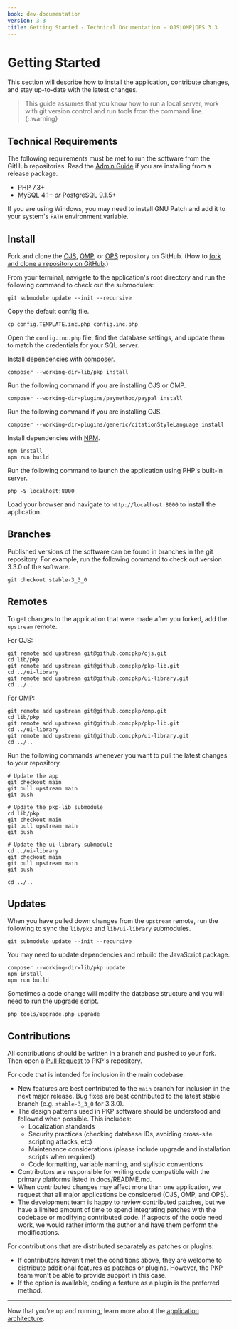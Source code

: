 ```yaml
---
book: dev-documentation
version: 3.3
title: Getting Started - Technical Documentation - OJS|OMP|OPS 3.3
---
```


# Getting Started

This section will describe how to install the application, contribute changes, and stay up-to-date with the latest changes.

> This guide assumes that you know how to run a local server, work with git version control and run tools from the command line.
{:.warning}

## Technical Requirements

The following requirements must be met to run the software from the GitHub repositories. Read the [Admin Guide](../../../admin-guide/en/managing-the-environment) if you are installing from a release package.

- PHP 7.3+
- MySQL 4.1+ _or_ PostgreSQL 9.1.5+

If you are using Windows, you may need to install GNU Patch and add it to your system's `PATH` environment variable.

## Install

Fork and clone the [OJS](https://github.com/pkp/ojs), [OMP](https://github.com/pkp/omp), or [OPS](https://github.com/pkp/ops) repository on GitHub. (How to [fork and clone a repository on GitHub](https://help.github.com/en/articles/fork-a-repo).)

From your terminal, navigate to the application's root directory and run the following command to check out the submodules:

```
git submodule update --init --recursive
```

Copy the default config file.

```
cp config.TEMPLATE.inc.php config.inc.php
```

Open the `config.inc.php` file, find the database settings, and update them to match the credentials for your SQL server.

Install dependencies with [composer](https://getcomposer.org/).

```
composer --working-dir=lib/pkp install
```

Run the following command if you are installing OJS or OMP.

```
composer --working-dir=plugins/paymethod/paypal install
```

Run the following command if you are installing OJS.

```
composer --working-dir=plugins/generic/citationStyleLanguage install
```

Install dependencies with [NPM](https://www.npmjs.com/).

```
npm install
npm run build
```

Run the following command to launch the application using PHP's built-in server.

```
php -S localhost:8000
```

Load your browser and navigate to `http://localhost:8000` to install the application.

## Branches

Published versions of the software can be found in branches in the git repository. For example, run the following command to check out version 3.3.0 of the software.

```
git checkout stable-3_3_0
```

## Remotes

To get changes to the application that were made after you forked, add the `upstream` remote.

For OJS:

```
git remote add upstream git@github.com:pkp/ojs.git
cd lib/pkp
git remote add upstream git@github.com:pkp/pkp-lib.git
cd ../ui-library
git remote add upstream git@github.com:pkp/ui-library.git
cd ../..
```

For OMP:

```
git remote add upstream git@github.com:pkp/omp.git
cd lib/pkp
git remote add upstream git@github.com:pkp/pkp-lib.git
cd ../ui-library
git remote add upstream git@github.com:pkp/ui-library.git
cd ../..
```

Run the following commands whenever you want to pull the latest changes to your repository.

```
# Update the app
git checkout main
git pull upstream main
git push

# Update the pkp-lib submodule
cd lib/pkp
git checkout main
git pull upstream main
git push

# Update the ui-library submodule
cd ../ui-library
git checkout main
git pull upstream main
git push

cd ../..
```

## Updates

When you have pulled down changes from the `upstream` remote, run the following to sync the `lib/pkp` and `lib/ui-library` submodules.

```
git submodule update --init --recursive
```

You may need to update dependencies and rebuild the JavaScript package.

```
composer --working-dir=lib/pkp update
npm install
npm run build
```

Sometimes a code change will modify the database structure and you will need to run the upgrade script.

```
php tools/upgrade.php upgrade
```

## Contributions

All contributions should be written in a branch and pushed to your fork. Then open a [Pull Request](https://help.github.com/en/articles/creating-a-pull-request-from-a-fork) to PKP's repository.

For code that is intended for inclusion in the main codebase:
- New features are best contributed to the `main` branch for inclusion in the next major release. Bug fixes are best contributed to the latest stable branch (e.g. `stable-3_3_0` for 3.3.0).
- The design patterns used in PKP software should be understood and followed when possible. This includes:
  - Localization standards
  - Security practices (checking database IDs, avoiding cross-site scripting attacks, etc)
  - Maintenance considerations (please include upgrade and installation scripts when required)
  - Code formatting, variable naming, and stylistic conventions
- Contributors are responsible for writing code compatible with the primary platforms listed in docs/README.md.
- When contributed changes may affect more than one application, we request that all major applications be considered (OJS, OMP, and OPS).
- The development team is happy to review contributed patches, but we have a limited amount of time to spend integrating patches with the codebase or modifying contributed code. If aspects of the code need work, we would rather inform the author and have them perform the modifications.

For contributions that are distributed separately as patches or plugins:
- If contributors haven't met the conditions above, they are welcome to distribute additional features as patches or plugins. However, the PKP team won't be able to provide support in this case.
- If the option is available, coding a feature as a plugin is the preferred method.

---

Now that you're up and running, learn more about the [application architecture](./architecture).
